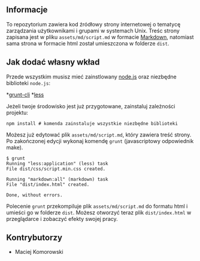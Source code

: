 ## Informacje

To repozytorium zawiera kod źródłowy strony internetowej o tematycę zarządzania użytkownikami i grupami w systemach Unix. Treśc strony zapisana jest w pliku `assets/md/script.md` w formacie [Markdown](http://pl.wikipedia.org/wiki/Markdown), natomiast sama strona w formacie html został umieszczona w folderze `dist`.

## Jak dodać własny wkład

Przede wszystkim musisz mieć zainstlowany [node.js](http://nodejs.org/) oraz niezbędne biblioteki `node.js`: 

*[grunt-cli](https://github.com/gruntjs/grunt-cli)
*[less](http://www.lesscss.org/)

Jeżeli twoje środowisko jest już przygotowane, zainstaluj zależności projektu:

```
npm install # komenda zainstaluje wszystkie niezbędne biblioteki
```

Możesz już edytować plik `assets/md/script.md`, który zawiera treść strony. Po zakończonej edycji wykonaj komendę `grunt` (javascriptowy odpowiednik make).

```
$ grunt
Running "less:application" (less) task
File dist/css/script.min.css created.

Running "markdown:all" (markdown) task
File "dist/index.html" created.

Done, without errors.
```

Polecenie `grunt` przekompiluje plik `assets/md/script.md` do formatu html i umieści go w folderze `dist`. Możesz otworzyć teraz plik `dist/index.html` w przeglądarce i zobaczyć efekty swojej pracy.

## Kontrybutorzy

* Maciej Komorowski